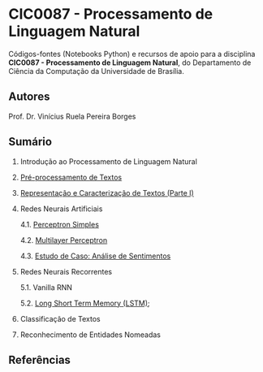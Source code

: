 # CIC0087 - Processamento de Linguagem Natural

Códigos-fontes (Notebooks Python) e recursos de apoio para a disciplina **CIC0087 - Processamento de Linguagem Natural**, do Departamento de Ciência da Computação da Universidade de Brasília. 

## Autores

Prof. Dr. Vinícius Ruela Pereira Borges

## Sumário

1. Introdução ao Processamento de Linguagem Natural

2. [Pré-processamento de Textos](cap01_preproc_textos.ipynb)

3. [Representação e Caracterização de Textos (Parte I)](cap02_representacoes_texto.ipynb)

4. Redes Neurais Artificiais

   4.1. [Perceptron Simples](cap03_1_perceptron_simples.ipynb)
   
   4.2. [Multilayer Perceptron](cap03_2_multilayer_perceptron.ipynb)
   
   4.3. [Estudo de Caso: Análise de Sentimentos](cap3_3_sentiment_analysis_dnn.ipynb)

5. Redes Neurais Recorrentes

   5.1. Vanilla RNN
   
   5.2. [Long Short Term Memory (LSTM)](https://github.com/viniciusrpb/natural_language_processing/blob/main/lstm_imdb_classification.ipynb);
   

8. Classificação de Textos

9. Reconhecimento de Entidades Nomeadas


## Referências




